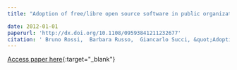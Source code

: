 ```yaml
---
title: "Adoption of free/libre open source software in public organizations: factors of impact"

date: 2012-01-01
paperurl: 'http://dx.doi.org/10.1108/09593841211232677'
citation: ' Bruno Rossi,  Barbara Russo,  Giancarlo Succi, &quot;Adoption of free/libre open source software in public organizations: factors of impact.&quot;, 2012.'
---
```

[Access paper here](http://dx.doi.org/10.1108/09593841211232677){:target="_blank"}
